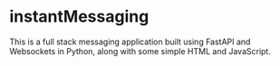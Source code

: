 # instantMessaging
This is a full stack messaging application built using FastAPI and Websockets in Python, along with some simple HTML and JavaScript.
